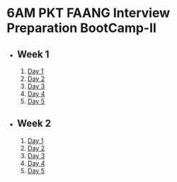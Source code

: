 # 6AM PKT FAANG Interview Preparation BootCamp-II

- ## Week 1

   1. [Day 1](https://www.facebook.com/iCodeguru/videos/1681956685700803)
   2. [Day 2](https://www.facebook.com/iCodeguru/videos/1255572175558425)
   3. [Day 3](https://www.facebook.com/iCodeguru/videos/609381001770794)
   4. [Day 4](https://www.facebook.com/iCodeguru/videos/564694429792021)
   5. [Day 5](https://www.facebook.com/iCodeguru/videos/907101544824342)

- ## Week 2

   1. [Day 1](https://www.facebook.com/iCodeguru/videos/1633701517220637)
   2. [Day 2](https://www.facebook.com/iCodeguru/videos/430478956685053)
   3. [Day 3](https://www.facebook.com/iCodeguru/videos/1738173886960355)
   4. [Day 4](https://www.facebook.com/iCodeguru/videos/2289557214762713)
   5. [Day 5](https://www.facebook.com/iCodeguru/videos/1488197261858696)

<!-- - ## Week 

   1. [Day 1]()
   2. [Day 2]()
   3. [Day 3]()
   4. [Day 4]()
   5. [Day 5]() -->